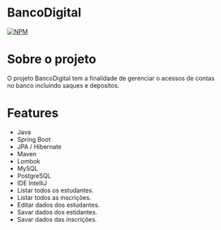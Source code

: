 # BancoDigital
[![NPM](https://img.shields.io/npm/l/react)](https://github.com/abnerjosefelixbarbosa/BancoDigital/blob/main/LICENSE)

# Sobre o projeto

O projeto BancoDigital tem a finalidade de gerenciar o acessos de contas no banco incluindo saques e depositos.

# Features

- Java
- Spring Boot
- JPA / Hibernate
- Maven
- Lombok
- MySQL
- PostgreSQL
- IDE IntelliJ
- Listar todos os estudantes.
- Listar todos as inscrições.
- Editar dados dos estudantes.
- Savar dados dos estidantes.
- Savar dados das inscrições.
